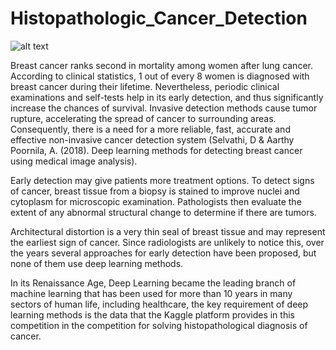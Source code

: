 # Histopathologic_Cancer_Detection

![alt text](http://www.innovationandtech.ae/wp-content/uploads/2018/01/Cancer-Prognosis-Prediction-using-AI-810x324.jpg)

Breast cancer ranks second in mortality among women after lung cancer. According to clinical statistics, 1 out of every 8 women is diagnosed with breast cancer during their lifetime. Nevertheless, periodic clinical examinations and self-tests help in its early detection, and thus significantly increase the chances of survival. Invasive detection methods cause tumor rupture, accelerating the spread of cancer to surrounding areas. Consequently, there is a need for a more reliable, fast, accurate and effective non-invasive cancer detection system (Selvathi, D & Aarthy Poornila, A. (2018). Deep learning methods for detecting breast cancer using medical image analysis).

Early detection may give patients more treatment options. To detect signs of cancer, breast tissue from a biopsy is stained to improve nuclei and cytoplasm for microscopic examination. Pathologists then evaluate the extent of any abnormal structural change to determine if there are tumors.

Architectural distortion is a very thin seal of breast tissue and may represent the earliest sign of cancer. Since radiologists are unlikely to notice this, over the years several approaches for early detection have been proposed, but none of them use deep learning methods.

In its Renaissance Age, Deep Learning became the leading branch of machine learning that has been used for more than 10 years in many sectors of human life, including healthcare, the key requirement of deep learning methods is the data that the Kaggle platform provides in this competition in the competition for solving histopathological diagnosis of cancer.

